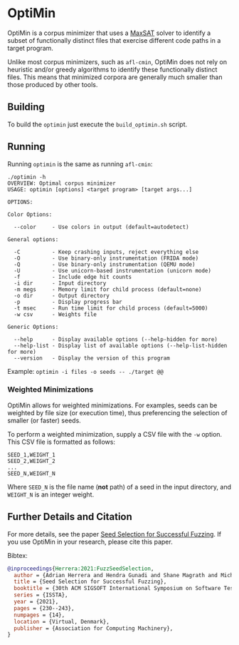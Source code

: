 # OptiMin

OptiMin is a corpus minimizer that uses a
[MaxSAT](https://en.wikipedia.org/wiki/Maximum_satisfiability_problem) solver
to identify a subset of functionally distinct files that exercise different code
paths in a target program.

Unlike most corpus minimizers, such as `afl-cmin`, OptiMin does not rely on
heuristic and/or greedy algorithms to identify these functionally distinct
files. This means that minimized corpora are generally much smaller than those
produced by other tools.

## Building

To build the `optimin` just execute the `build_optimin.sh` script.

## Running

Running `optimin` is the same as running `afl-cmin`:

```
./optimin -h
OVERVIEW: Optimal corpus minimizer
USAGE: optimin [options] <target program> [target args...]

OPTIONS:

Color Options:

  --color     - Use colors in output (default=autodetect)

General options:

  -C          - Keep crashing inputs, reject everything else
  -O          - Use binary-only instrumentation (FRIDA mode)
  -Q          - Use binary-only instrumentation (QEMU mode)
  -U          - Use unicorn-based instrumentation (unicorn mode)
  -f          - Include edge hit counts
  -i dir      - Input directory
  -m megs     - Memory limit for child process (default=none)
  -o dir      - Output directory
  -p          - Display progress bar
  -t msec     - Run time limit for child process (default=5000)
  -w csv      - Weights file

Generic Options:

  --help      - Display available options (--help-hidden for more)
  --help-list - Display list of available options (--help-list-hidden for more)
  --version   - Display the version of this program
```

Example: `optimin -i files -o seeds -- ./target @@`

### Weighted Minimizations

OptiMin allows for weighted minimizations. For examples, seeds can be weighted
by file size (or execution time), thus preferencing the selection of smaller (or
faster) seeds.

To perform a weighted minimization, supply a CSV file with the `-w` option. This
CSV file is formatted as follows:

```
SEED_1,WEIGHT_1
SEED_2,WEIGHT_2
...
SEED_N,WEIGHT_N
```

Where `SEED_N` is the file name (**not** path) of a seed in the input directory,
and `WEIGHT_N` is an integer weight.

## Further Details and Citation

For more details, see the paper
[Seed Selection for Successful Fuzzing](https://dl.acm.org/doi/10.1145/3460319.3464795).
If you use OptiMin in your research, please cite this paper.

Bibtex:

```bibtex
@inproceedings{Herrera:2021:FuzzSeedSelection,
  author = {Adrian Herrera and Hendra Gunadi and Shane Magrath and Michael Norrish and Mathias Payer and Antony L. Hosking},
  title = {Seed Selection for Successful Fuzzing},
  booktitle = {30th ACM SIGSOFT International Symposium on Software Testing and Analysis},
  series = {ISSTA},
  year = {2021},
  pages = {230--243},
  numpages = {14},
  location = {Virtual, Denmark},
  publisher = {Association for Computing Machinery},
}
```